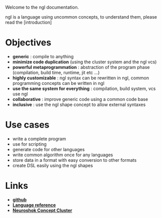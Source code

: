 
Welcome to the ngl documentation.

ngl is a language using uncommon concepts, to understand them, please read the [introduction]

# Objectives

- **generic** : compile to anything
- **minimize code duplication** (using the cluster system and the ngl vcs)
- **powerful metaprogrammation** : abstraction of the program phase (compilation, build time, runtime, jit etc ...)
- **highly customizable** : ngl syntax can be rewritten in ngl, common programming concepts can be written in ngl
- **use the same system for everything** : compilation, build system, vcs use ngl
- **collaborative** : improve generic code using a common code base
- **inclusive** : use the ngl shape concept to allow external syntaxes

# Use cases

- write a complete program
- use for scripting
- generate code for other languages
- write common algorithm once for any languages
- store data in a format with easy conversion to other formats
- create DSL easily using the ngl shapes

# Links

- [**github**](https://github.com/neuroshok/ngl)
- [**Language reference**](https://github.com/neuroshok/ngl/blob/master/doc/reference/index.md)
- [**Neuroshok Concept Cluster**]()
